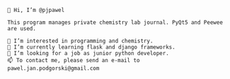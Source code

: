     👋 Hi, I’m @pjpawel
    
    This program manages private chemistry lab journal. PyQt5 and Peewee are used.
    
    👀 I’m interested in programming and chemistry.
    🌱 I’m currently learning flask and django frameworks.
    💞️ I’m looking for a job as junior python developer.
    📫 To contact me, please send an e-mail to pawel.jan.podgorski@gmail.com

